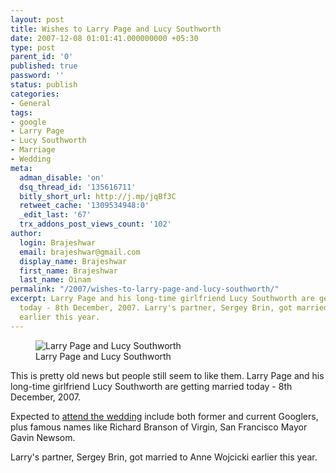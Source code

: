 ```yaml
---
layout: post
title: Wishes to Larry Page and Lucy Southworth
date: 2007-12-08 01:01:41.000000000 +05:30
type: post
parent_id: '0'
published: true
password: ''
status: publish
categories:
- General
tags:
- google
- Larry Page
- Lucy Southworth
- Marriage
- Wedding
meta:
  adman_disable: 'on'
  dsq_thread_id: '135616711'
  bitly_short_url: http://j.mp/jqBf3C
  retweet_cache: '1309534948:0'
  _edit_last: '67'
  trx_addons_post_views_count: '102'
author:
  login: Brajeshwar
  email: brajeshwar@gmail.com
  display_name: Brajeshwar
  first_name: Brajeshwar
  last_name: Oinam
permalink: "/2007/wishes-to-larry-page-and-lucy-southworth/"
excerpt: Larry Page and his long-time girlfriend Lucy Southworth are getting married
  today - 8th December, 2007. Larry's partner, Sergey Brin, got married to Anne Wojcicki
  earlier this year.
---
```

<figure><img src="{{ site.baseurl }}/assets/2007/12/larry-page-lucy-southworth.jpg" alt="Larry Page and Lucy Southworth" /><br />
<figcaption>Larry Page and Lucy Southworth</figcaption>
</figure>
<p>This is pretty old news but people still seem to like them. Larry Page and his long-time girlfriend Lucy Southworth are getting married today - 8th December, 2007.</p>
<p>Expected to <a href="http://www.sfgate.com/cgi-bin/article.cgi?f=/c/a/2007/11/13/BUV6TB3HH.DTL">attend the wedding</a> include both former and current Googlers, plus famous names like Richard Branson of Virgin, San Francisco Mayor Gavin Newsom.</p>
<p>Larry's partner, Sergey Brin, got married to Anne Wojcicki earlier this year.</p>
